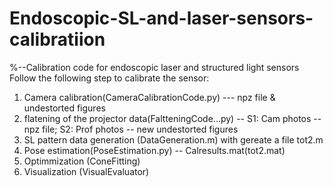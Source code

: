 # Endoscopic-SL-and-laser-sensors-calibratiion
%--Calibration code for endoscopic laser and structured light sensors
Follow the following step to calibrate the sensor:
1. Camera calibration(CameraCalibrationCode.py) --- npz file & undestorted figures
2. flatening of the projector data(FaltteningCode...py) -- S1: Cam photos -- npz file; S2: Prof photos -- new undestorted figures
3. SL pattern data generation (DataGeneration.m) with gereate a file tot2.m
4. Pose estimation(PoseEstimation.py) -- Calresults.mat(tot2.mat)
5. Optimmization (ConeFitting)
6. Visualization (VisualEvaluator)
